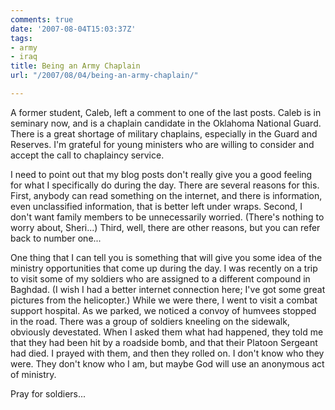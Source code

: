 ```yaml
---
comments: true
date: '2007-08-04T15:03:37Z'
tags:
- army
- iraq
title: Being an Army Chaplain
url: "/2007/08/04/being-an-army-chaplain/"

---
```

<p>A former student, Caleb, left a comment to one of the last posts. Caleb is in seminary now, and is a chaplain candidate in the Oklahoma National Guard. There is a great shortage of military chaplains, especially in the Guard and Reserves. I'm grateful for young ministers who are willing to consider and accept the call to chaplaincy service.</p>
<p>I need to point out that my blog posts don't really give you a good feeling for what I specifically do during the day. There are several reasons for this. First, anybody can read something on the internet, and there is information, even unclassified information, that is better left under wraps. Second, I don't want family members to be unnecessarily worried. (There's nothing to worry about, Sheri...) Third, well, there are other reasons, but you can refer back to number one...</p>
<p>One thing that I can tell you is something that will give you some idea of the ministry opportunities that come up during the day. I was recently on a trip to visit some of my soldiers who are assigned to a different compound in Baghdad. (I wish I had a better internet connection here; I've got some great pictures from the helicopter.) While we were there, I went to visit a combat support hospital. As we parked, we noticed a convoy of humvees stopped in the road. There was a group of soldiers kneeling on the sidewalk, obviously devestated. When I asked them what had happened, they told me that they had been hit by a roadside bomb, and that their Platoon Sergeant had died. I prayed with them, and then they rolled on. I don't know who they were. They don't know who I am, but maybe God will use an anonymous act of ministry.</p>
<p>Pray for soldiers...</p>
